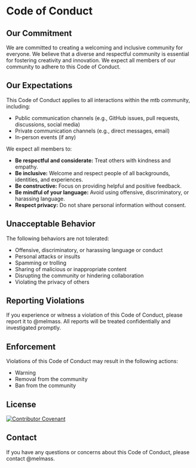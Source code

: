 # Code of Conduct

## Our Commitment

We are committed to creating a welcoming and inclusive community for everyone. We believe that a diverse and respectful community is essential for fostering creativity and innovation. We expect all members of our community to adhere to this Code of Conduct.

## Our Expectations

This Code of Conduct applies to all interactions within the mtb community, including:

*   Public communication channels (e.g., GitHub issues, pull requests, discussions, social media)
*   Private communication channels (e.g., direct messages, email)
*   In-person events (if any)

We expect all members to:

*   **Be respectful and considerate:** Treat others with kindness and empathy.
*   **Be inclusive:** Welcome and respect people of all backgrounds, identities, and experiences.
*   **Be constructive:** Focus on providing helpful and positive feedback.
*   **Be mindful of your language:** Avoid using offensive, discriminatory, or harassing language.
*   **Respect privacy:** Do not share personal information without consent.

## Unacceptable Behavior

The following behaviors are not tolerated:

*   Offensive, discriminatory, or harassing language or conduct
*   Personal attacks or insults
*   Spamming or trolling
*   Sharing of malicious or inappropriate content
*   Disrupting the community or hindering collaboration
*   Violating the privacy of others

## Reporting Violations

If you experience or witness a violation of this Code of Conduct, please report it to @melmass.  All reports will be treated confidentially and investigated promptly.

## Enforcement

Violations of this Code of Conduct may result in the following actions:

*   Warning
*   Removal from the community
*   Ban from the community

## License
[![Contributor Covenant](https://img.shields.io/badge/Contributor%20Covenant-2.1-4baaaa.svg)](code_of_conduct.md)

## Contact

If you have any questions or concerns about this Code of Conduct, please contact @melmass.

